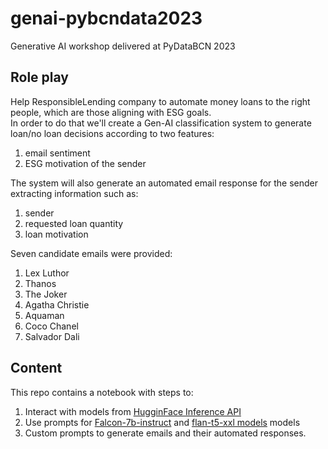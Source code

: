 # genai-pybcndata2023
Generative AI workshop delivered at PyDataBCN 2023

## Role play

Help ResponsibleLending company to automate money loans to the right people, which are those aligning with ESG goals.   
In order to do that we'll create a Gen-AI classification system to generate loan/no loan decisions according to two features:
1. email sentiment
2. ESG motivation of the sender    

The system will also generate an automated email response for the sender extracting information such as:
1. sender
2. requested loan quantity
3. loan motivation

Seven candidate emails were provided:
1. Lex Luthor
2. Thanos
3. The Joker
4. Agatha Christie
5. Aquaman
6. Coco Chanel
7. Salvador Dali

## Content

This repo contains a notebook with steps to:
1. Interact with models from [HugginFace Inference API](https://huggingface.co/inference-api)
2. Use prompts for [Falcon-7b-instruct](https://huggingface.co/tiiuae/falcon-7b-instruct) and [flan-t5-xxl models](https://huggingface.co/google/flan-t5-xxl) models
3. Custom prompts to generate emails and their automated responses.
